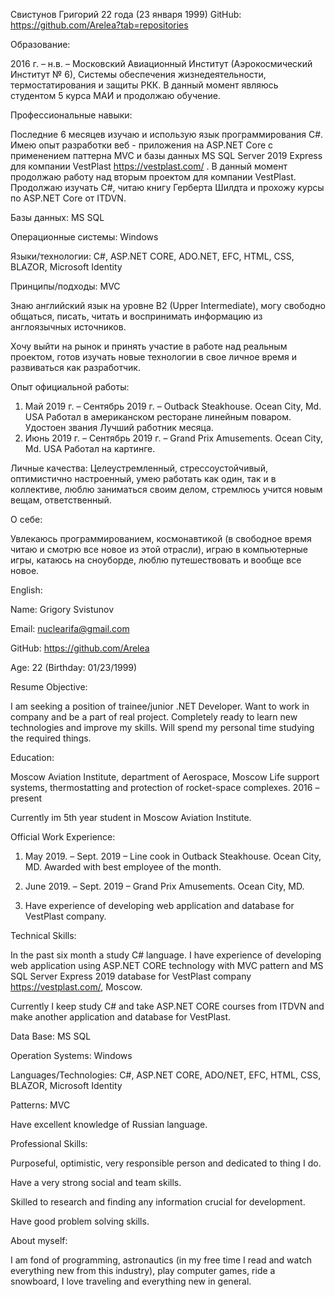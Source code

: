 Свистунов Григорий
22 года (23 января 1999) 
GitHub: https://github.com/Arelea?tab=repositories

Образование:

2016 г. – н.в. – Московский Авиационный Институт (Аэрокосмический Институт № 6), Системы обеспечения жизнедеятельности, термостатирования и защиты РКК.
В данный момент являюсь студентом 5 курса МАИ и продолжаю обучение.

Профессиональные навыки:

Последние 6 месяцев изучаю и использую язык программирования С#. Имею опыт разработки веб - приложения на ASP.NET Core с применением паттерна MVC и базы данных MS SQL Server 2019 Express для компании VestPlast https://vestplast.com/ . 
В данный момент продолжаю работу над вторым проектом для компании VestPlast. Продолжаю изучать C#, читаю книгу Герберта Шилдта и прохожу курсы по ASP.NET Core от ITDVN.

Базы данных: MS SQL

Операционные системы: Windows

Языки/технологии: С#, ASP.NET CORE, ADO.NET, EFC, HTML, CSS, BLAZOR, Microsoft Identity

Принципы/подходы: MVC

Знаю английский язык на уровне B2 (Upper Intermediate), могу свободно общаться, писать, читать и воспринимать информацию из англоязычных источников.

Хочу выйти на рынок и принять участие в работе над реальным проектом, готов изучать новые технологии в свое личное время и развиваться как разработчик. 

Опыт официальной работы:
1)	Май 2019 г. – Сентябрь 2019 г. – Outback Steakhouse. Ocean City, Md. USA
Работал в американском ресторане линейным поваром. Удостоен звания Лучший работник месяца.
2)	Июнь 2019 г. – Сентябрь 2019 г. – Grand Prix Amusements. Ocean City, Md. USA
Работал на картинге.

Личные качества:
Целеустремленный, стрессоустойчивый, оптимистично настроенный, умею работать как один, так и в коллективе, люблю заниматься своим делом, стремлюсь учится новым вещам, ответственный.

О себе:

Увлекаюсь программированием, космонавтикой (в свободное время читаю и смотрю все новое из этой отрасли), играю в компьютерные игры, катаюсь на сноуборде, люблю путешествовать и вообще все новое.


English:

Name: Grigory Svistunov

Email: nuclearifa@gmail.com

GitHub:  https://github.com/Arelea

Age: 22 (Birthday: 01/23/1999)

Resume Objective:

I am seeking a position of trainee/junior .NET Developer. Want to work in company and be a part of real project. Completely ready to learn new technologies and improve my skills. Will spend my personal time studying the required things.

Education:

Moscow Aviation Institute, department of Aerospace, Moscow
Life support systems, thermostatting and protection of rocket-space complexes.
2016 – present

Currently im 5th year student in Moscow Aviation Institute.

Official Work Experience:

1)	May 2019. – Sept. 2019 – Line cook in Outback Steakhouse. Ocean City, MD.
Awarded with best employee of the month.

2)	June 2019. – Sept. 2019 – Grand Prix Amusements. Ocean City, MD.

3)	Have experience of developing web application and database for VestPlast company.

Technical Skills:

In the past six month a study C# language. I have experience of developing web application using ASP.NET CORE technology with MVC pattern and MS SQL Server Express 2019 database for VestPlast company https://vestplast.com/, Moscow.  

Currently I keep study C# and take ASP.NET CORE courses from ITDVN and make another application and database for VestPlast.

Data Base: MS SQL

Operation Systems: Windows

Languages/Technologies: C#, ASP.NET CORE, ADO/NET, EFC, HTML, CSS, BLAZOR, Microsoft Identity

Patterns: MVC

Have excellent knowledge of Russian language.

Professional Skills:

Purposeful, optimistic, very responsible person and dedicated to thing I do. 

Have a very strong social and team skills.

Skilled to research and finding any information crucial for development.

Have good problem solving skills.

About myself:

I am fond of programming, astronautics (in my free time I read and watch everything new from this industry), play computer games, ride a snowboard, I love traveling and everything new in general.


